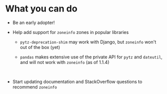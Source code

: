 # What you can do

- Be an early adopter!
  <br/>

- Help add support for `zoneinfo` zones in popular libraries

    - `pytz-deprecation-shim` may work with Django, but `zoneinfo` won't out of the box (yet)
    - `pandas` makes extensive use of the private API for `pytz` and `dateutil`, and will not work with `zoneinfo` (as of 1.1.4)

      <br/>
- Start updating documentation and StackOverflow questions to recommend `zoneinfo`
